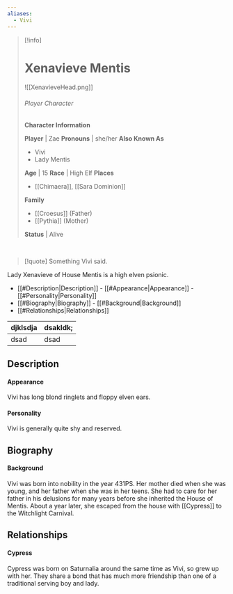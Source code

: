 ```yaml
---
aliases:
  - Vivi
---
```


> [!info]
> # Xenavieve Mentis
> ![[XenavieveHead.png]]
> ###### Player Character
> **Character Information**
> 
> **Player** | Zae 
> **Pronouns** | she/her
> **Also Known As** <ul><li>Vivi <li>Lady Mentis</ul>
> **Age** | 15 
> **Race** | High Elf 
> **Places** <ul><li>[[Chimaera]], [[Sara Dominion]]</ul> 
> **Family** <ul><li>[[Croesus]] (Father)<li>[[Pythia]] (Mother)</ul> 
> **Status** | Alive 

<br>

> [!quote]
> Something Vivi said.

Lady Xenavieve of House Mentis is a high elven psionic.

- [[#Description|Description]]
		- [[#Appearance|Appearance]]
		- [[#Personality|Personality]]
- [[#Biography|Biography]]
		- [[#Background|Background]]
- [[#Relationships|Relationships]]

| djklsdja | dsakldk; |
| -------- | -------- |
| dsad     | dsad     |

## Description


#### Appearance
Vivi has long blond ringlets and floppy elven ears.


#### Personality

Vivi is generally quite shy and reserved.

## Biography


#### Background
Vivi was born into nobility in the year 431PS. Her mother died when she was young, and her father when she was in her teens. She had to care for her father in his delusions for many years before she inherited the House of Mentis. About a year later, she escaped from the house with [[Cypress]] to the Witchlight Carnival.

## Relationships
#### Cypress
Cypress was born on Saturnalia around the same time as Vivi, so grew up with her. They share a bond that has much more friendship than one of a traditional serving boy and lady.
